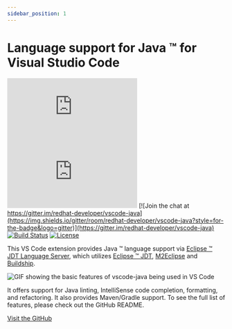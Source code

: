```yaml
---
sidebar_position: 1
---
```


# Language support for Java ™ for Visual Studio Code

[![Visual Studio Marketplace](https://img.shields.io/visual-studio-marketplace/v/redhat.java?style=for-the-badge&label=VS%20Marketplace&logo=visual-studio-code)](https://marketplace.visualstudio.com/items?itemName=redhat.java)
[![Installs](https://img.shields.io/visual-studio-marketplace/i/redhat.java?style=for-the-badge)](https://marketplace.visualstudio.com/items?itemName=redhat.java)
[![Join the chat at https://gitter.im/redhat-developer/vscode-java](https://img.shields.io/gitter/room/redhat-developer/vscode-java?style=for-the-badge&logo=gitter)](https://gitter.im/redhat-developer/vscode-java)
[![Build Status](https://img.shields.io/github/actions/workflow/status/redhat-developer/vscode-java/pr-verify.yml?branch=master&style=for-the-badge&logo=github)](https://github.com/redhat-developer/vscode-java/actions?query=workflow:pr-verify)
[![License](https://img.shields.io/github/license/redhat-developer/vscode-java?style=for-the-badge&logo=eclipse)](https://github.com/redhat-developer/vscode-java/blob/master/LICENSE)

This VS Code extension provides Java ™ language support via [Eclipse ™ JDT Language Server](https://github.com/eclipse/eclipse.jdt.ls), which utilizes
[Eclipse ™ JDT](http://www.eclipse.org/jdt/), [M2Eclipse](http://www.eclipse.org/m2e/) and [Buildship](https://github.com/eclipse/buildship).

![ GIF showing the basic features of vscode-java being used in VS Code ](https://raw.githubusercontent.com/redhat-developer/vscode-java/master/images/vscode-java.0.0.1.gif)

It offers support for Java linting, IntelliSense code completion, formatting, and refactoring. It also provides Maven/Gradle support. To see the full list of features, please check out the GitHub README.

[Visit the GitHub](https://github.com/redhat-developer/vscode-java)
